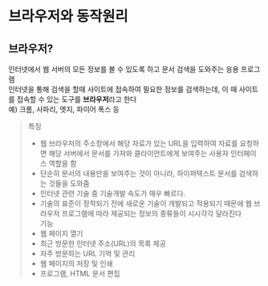 # 브라우저와 동작원리
## 브라우저? 
 인터넷에서 웹 서버의 모든 정보를 볼 수 있도록 하고 문서 검색을 도와주는 응용 프로그램   
 인터넷을 통해 검색을 할때 사이트에 접속하여 필요한 정보를 검색하는데, 이 때 사이트를 접속할 수 있는 도구를 **브라우저**라고 한다   
 예) 크롬, 사파리, 엣지, 파이어 폭스 등   
> 특징
> - 웹 브라우저의 주소창에서 해당 자료가 있는 URL을 입력하여 자료를 요청하면 해당 서버에서 문서를 가져와 클라이언트에게 보여주는 사용자 인터페이스 역할을 함
> - 단순히 문서의 내용만을 보여주는 것이 아니라, 하이퍼텍스트 문서를 검색하는 것들을 도와줌
> - 인터넷 관련 기술 중 기술개발 속도가 매우 빠르다.
> - 기술의 표준이 정착되기 전에 새로운 기술이 개발되고 적용되기 때문에 웹 브라우저 프로그램에 따라 제공되는 정보의 종류들이 시시각각 달라진다   
>기능
> - 웹 페이지 열기 
> - 최근 방문한 인터넷 주소(URL)의 목록 제공
> - 자주 방문하는 URL 기억 및 관리
> - 웹 페이지의 저장 및 인쇄
> - 프로그램, HTML 문서 편집

